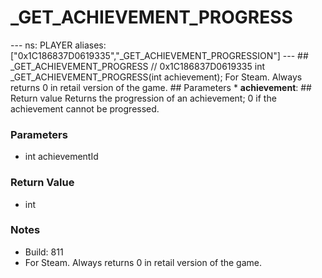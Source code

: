 # _GET_ACHIEVEMENT_PROGRESS

--- ns: PLAYER aliases: ["0x1C186837D0619335","_GET_ACHIEVEMENT_PROGRESSION"] --- ## _GET_ACHIEVEMENT_PROGRESS  // 0x1C186837D0619335 int _GET_ACHIEVEMENT_PROGRESS(int achievement);  For Steam. Always returns 0 in retail version of the game.  ## Parameters * **achievement**:  ## Return value Returns the progression of an achievement; 0 if the achievement cannot be progressed.

### Parameters
* int achievementId

### Return Value
* int

### Notes
* Build: 811
* For Steam.
Always returns 0 in retail version of the game.

